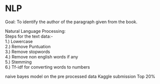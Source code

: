 # NLP
Goal: To identify the author of the paragraph given from the book.


Natural Language Processing: <br />
Steps for the text data:-<br />
1.) Lowercase <br />
2.) Remove Puntuation <br />
3.) Remove stopwords <br />
4.) Remove non english words if any<br />
5.) Stemming<br />
6.) Tf-idf for converting words to numbers<br />

naive bayes model on the pre processed data Kaggle submission Top 20%<br />
